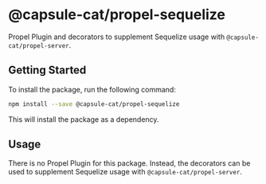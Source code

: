 # @capsule-cat/propel-sequelize

Propel Plugin and decorators to supplement Sequelize usage with `@capsule-cat/propel-server`.

## Getting Started

To install the package, run the following command:

```bash
npm install --save @capsule-cat/propel-sequelize
```

This will install the package as a dependency.

## Usage

There is no Propel Plugin for this package. Instead, the decorators can be used to supplement Sequelize usage with `@capsule-cat/propel-server`.
